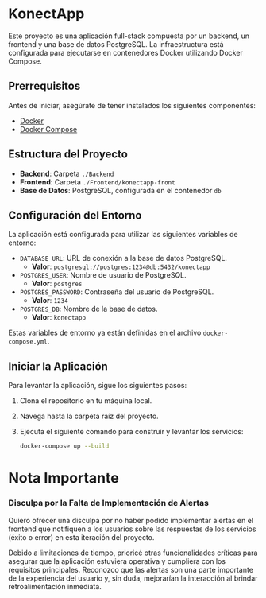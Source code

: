 # KonectApp

Este proyecto es una aplicación full-stack compuesta por un backend, un frontend y una base de datos PostgreSQL. La infraestructura está configurada para ejecutarse en contenedores Docker utilizando Docker Compose.

## Prerrequisitos

Antes de iniciar, asegúrate de tener instalados los siguientes componentes:

- [Docker](https://www.docker.com/get-started)
- [Docker Compose](https://docs.docker.com/compose/install/)

## Estructura del Proyecto

- **Backend**: Carpeta `./Backend`
- **Frontend**: Carpeta `./Frontend/konectapp-front`
- **Base de Datos**: PostgreSQL, configurada en el contenedor `db`

## Configuración del Entorno

La aplicación está configurada para utilizar las siguientes variables de entorno:

- `DATABASE_URL`: URL de conexión a la base de datos PostgreSQL.
  - **Valor**: `postgresql://postgres:1234@db:5432/konectapp`
- `POSTGRES_USER`: Nombre de usuario de PostgreSQL.
  - **Valor**: `postgres`
- `POSTGRES_PASSWORD`: Contraseña del usuario de PostgreSQL.
  - **Valor**: `1234`
- `POSTGRES_DB`: Nombre de la base de datos.
  - **Valor**: `konectapp`

Estas variables de entorno ya están definidas en el archivo `docker-compose.yml`.

## Iniciar la Aplicación

Para levantar la aplicación, sigue los siguientes pasos:

1. Clona el repositorio en tu máquina local.
2. Navega hasta la carpeta raíz del proyecto.
3. Ejecuta el siguiente comando para construir y levantar los servicios:

   ```bash
   docker-compose up --build

# Nota Importante

### Disculpa por la Falta de Implementación de Alertas

Quiero ofrecer una disculpa por no haber podido implementar alertas en el frontend que notifiquen a los usuarios sobre las respuestas de los servicios (éxito o error) en esta iteración del proyecto. 

Debido a limitaciones de tiempo, prioricé otras funcionalidades críticas para asegurar que la aplicación estuviera operativa y cumpliera con los requisitos principales. Reconozco que las alertas son una parte importante de la experiencia del usuario y, sin duda, mejorarían la interacción al brindar retroalimentación inmediata.
